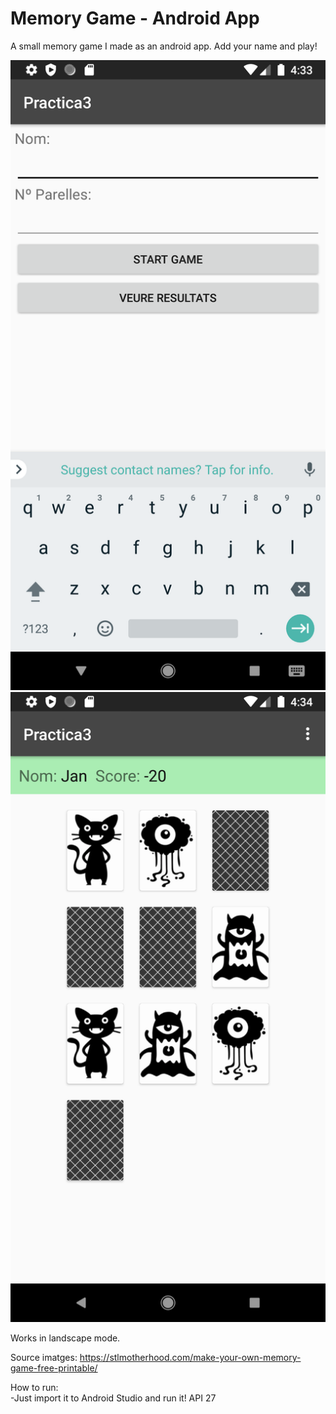 # Memory Game - Android App

A small memory game I made as an android app. Add your name and play! 

![](images/screenshot1.png)  ![](images/screenshot.png)


Works in landscape mode.

Source imatges: https://stlmotherhood.com/make-your-own-memory-game-free-printable/
  
How to run: 
 </br>-Just import it to Android Studio and run it! API 27
  
